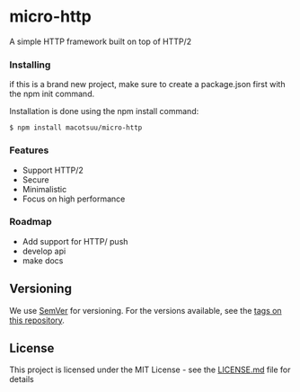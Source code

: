 # micro-http
A simple HTTP framework built on top of HTTP/2

### Installing
if this is a brand new project, make sure to create a package.json first with the npm init command.

Installation is done using the npm install command:
```
$ npm install macotsuu/micro-http
```

### Features
* Support HTTP/2
* Secure
* Minimalistic
* Focus on high performance

### Roadmap
* Add support for HTTP/ push
* develop api
* make docs


## Versioning
We use [SemVer](http://semver.org/) for versioning. For the versions available, see the [tags on this repository](https://github.com/your/project/tags). 

## License
This project is licensed under the MIT License - see the [LICENSE.md](LICENSE.md) file for details